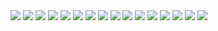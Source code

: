 <img src="https://i.pinimg.com/originals/48/f9/b0/48f9b05200f0b6d1c82574060b277279.gif" >
<img src="https://i.pinimg.com/originals/1d/aa/ea/1daaea1f32a1d084cef5b69e94d6ad3d.gif" >
<img src="https://i.pinimg.com/originals/63/3b/99/633b9929b234cb28f07e5eb637c93c65.gif" >
<img src="https://i.pinimg.com/originals/b9/be/34/b9be343dd91fbde34f4f6acd115fc597.gif" >
<img src="https://i.pinimg.com/originals/8d/04/da/8d04da9676b9e384446aa5c778bd6514.gif" >
<img src="https://i.pinimg.com/originals/cc/c6/0d/ccc60d69aca836db0e61f62783d16b41.gif" >
<img src="https://i.pinimg.com/originals/73/1b/de/731bde2d8c2ac8374b6bb5631a25d2c9.gif" >
<img src="https://i.pinimg.com/originals/ad/37/14/ad3714b62941937df202034300341b41.gif" >
<img src="https://i.pinimg.com/originals/37/d4/08/37d408c9cd71f4916ed94e36f2318811.gif" >
<img src="https://i.pinimg.com/originals/c6/17/05/c61705b987444f2ef827d1222ec2f053.gif" >
<img src="https://i.pinimg.com/originals/9a/df/6a/9adf6ac84950efd10a5a7be05f3eef8f.gif" >
<img src="https://i.pinimg.com/originals/31/34/ef/3134efa370b7a7299172e3f8bb2e615e.gif" >
<img src="https://i.pinimg.com/originals/9e/2d/91/9e2d9136c6bc4ed481d4e979eff9e548.gif" >
<img src="https://i.pinimg.com/originals/5d/b2/d0/5db2d09aef779d66cdb9d8c0216d2d72.gif" >
<img src="https://i.pinimg.com/564x/fa/e4/61/fae461339c5e9fbde1d34d98018c3f28.jpg" >
<img src="https://i.pinimg.com/originals/46/55/12/4655124e276c44d8be243a07732a72e4.gif" >
